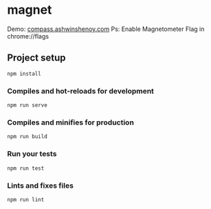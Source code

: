 # magnet

Demo: [compass.ashwinshenoy.com](compass.ashwinshenoy.com)
Ps: Enable Magnetometer Flag in chrome://flags

## Project setup
```
npm install
```

### Compiles and hot-reloads for development
```
npm run serve
```

### Compiles and minifies for production
```
npm run build
```

### Run your tests
```
npm run test
```

### Lints and fixes files
```
npm run lint
```


